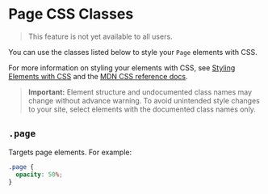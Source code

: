 <!-- This article was published using the Doc Push single-sourcing tool. Any changes to this article MUST be made in the source file. Find it at www.github.com/wix-private/velo-docs.-->

# Page CSS Classes

> This feature is not yet available to all users.

You can use the classes listed below
to style your `Page` elements with CSS.

For more information on styling your elements with CSS, see
[Styling Elements with CSS]($w/styling-elements-with-css) and the
[MDN CSS reference docs](https://developer.mozilla.org/en-US/docs/Learn/CSS).

<blockquote class="important">

__Important:__
Element structure and undocumented class names
may change without advance warning.
To avoid unintended style changes to your site,
select elements with the documented class names only.

</blockquote>

## `.page`

Targets page elements.
For example:

```css
.page {
  opacity: 50%;
}
```
